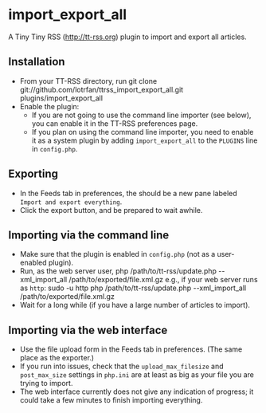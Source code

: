 import_export_all
=================

A Tiny Tiny RSS (http://tt-rss.org) plugin to import and export all articles.

Installation
------------
 - From your TT-RSS directory, run
    git clone git://github.com/lotrfan/ttrss_import_export_all.git plugins/import_export_all
 - Enable the plugin:
   - If you are not going to use the command line importer (see below), you can enable it in the TT-RSS preferences page.
   - If you plan on using the command line importer, you need to enable it as a system plugin by adding `import_export_all` to the `PLUGINS` line in `config.php`.

Exporting
---------
 - In the Feeds tab in preferences, the should be a new pane labeled `Import and export everything`.
 - Click the export button, and be prepared to wait awhile.

Importing via the command line
------------------------------
 - Make sure that the plugin is enabled in `config.php` (not as a user-enabled plugin).
 - Run, as the web server user,
    php /path/to/tt-rss/update.php --xml_import_all /path/to/exported/file.xml.gz
   e.g., if your web server runs as `http`:
    sudo -u http php /path/to/tt-rss/update.php --xml_import_all /path/to/exported/file.xml.gz
 - Wait for a long while (if you have a large number of articles to import).

Importing via the web interface
-------------------------------
 - Use the file upload form in the Feeds tab in preferences. (The same place as the exporter.)
 - If you run into issues, check that the `upload_max_filesize` and `post_max_size` settings in `php.ini` are at least as big as your file you are trying to import.
 - The web interface currently does not give any indication of progress; it could take a few minutes to finish importing everything.
